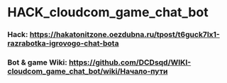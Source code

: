 # HACK_cloudcom_game_chat_bot

### Hack: https://hakatonitzone.oezdubna.ru/tpost/t6guck7lx1-razrabotka-igrovogo-chat-bota

### Bot & game Wiki: https://github.com/DCDsqd/WIKI-cloudcom_game_chat_bot/wiki/Начало-пути
